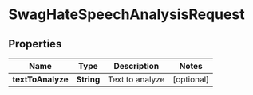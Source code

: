 
# SwagHateSpeechAnalysisRequest

## Properties
Name | Type | Description | Notes
------------ | ------------- | ------------- | -------------
**textToAnalyze** | **String** | Text to analyze |  [optional]



